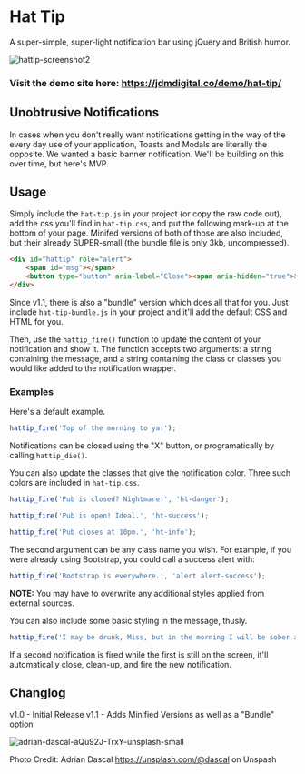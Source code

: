 # Hat Tip
A super-simple, super-light notification bar using jQuery and British humor. 

![hattip-screenshot2](https://user-images.githubusercontent.com/12448527/205378576-36e696ed-ad00-4d21-a911-03541851bf24.jpg)

### Visit the demo site here: https://jdmdigital.co/demo/hat-tip/

## Unobtrusive Notifications
In cases when you don't really want notifications getting in the way of the every day use of your application, Toasts and Modals are literally the opposite.  We wanted a basic banner notification.  We'll be building on this over time, but here's MVP. 

## Usage
Simply include the `hat-tip.js` in your project (or copy the raw code out), add the css you'll find in `hat-tip.css`, and put the following mark-up at the bottom of your page.  Minifed versions of both of those are also included, but their already SUPER-small (the bundle file is only 3kb, uncompressed). 

```html
<div id="hattip" role="alert">
    <span id="msg"></span>
    <button type="button" aria-label="Close"><span aria-hidden="true">&times;</span></button>
</div>
```

Since v1.1, there is also a "bundle" version which does all that for you.  Just include `hat-tip-bundle.js` in your project and it'll add the default CSS and HTML for you.

Then, use the `hattip_fire()` function to update the content of your notification and show it.  The function accepts two arguments: a string containing the message, and a string containing the class or classes you would like added to the notification wrapper. 

### Examples

Here's a default example.
```js
hattip_fire('Top of the morning to ya!');
```
Notifications can be closed using the "X" button, or programatically by calling `hattip_die()`.

You can also update the classes that give the notification color.  Three such colors are included in `hat-tip.css`.

```js
hattip_fire('Pub is closed? Nightmare!', 'ht-danger');
```

```js
hattip_fire('Pub is open! Ideal.', 'ht-success');
```

```js
hattip_fire('Pub closes at 10pm.', 'ht-info');
```

The second argument can be any class name you wish.  For example, if you were already using Bootstrap, you could call a success alert with:
```js
hattip_fire('Bootstrap is everywhere.', 'alert alert-success');
```
**NOTE:** You may have to overwrite any additional styles applied from external sources.

You can also include some basic styling in the message, thusly. 
```js
hattip_fire('I may be drunk, Miss, but in the morning I will be sober and <b>you will still be ugly.</b>');
```

If a second notification is fired while the first is still on the screen, it'll automatically close, clean-up, and fire the new notification. 

## Changlog

v1.0 - Initial Release
v1.1 - Adds Minified Versions as well as a "Bundle" option

![adrian-dascal-aQu92J-TrxY-unsplash-small](https://user-images.githubusercontent.com/12448527/205357306-d46b193b-6f9b-41a3-8e4a-b0252fb58089.jpg)

Photo Credit: Adrian Dascal https://unsplash.com/@dascal on Unspash
